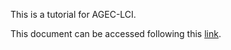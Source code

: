 This is a tutorial for AGEC-LCI.

This document can be accessed following this [link](https://iviveros.github.io/agec-lci-tutorial/).
